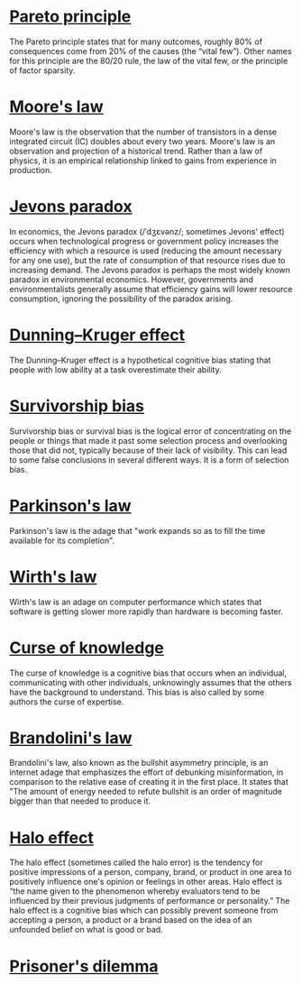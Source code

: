 # [Pareto principle](https://en.wikipedia.org/wiki/Pareto_principle)
The Pareto principle states that for many outcomes, roughly 80% of consequences come from 20% of the causes (the “vital few”). Other names for this principle are the 80/20 rule, the law of the vital few, or the principle of factor sparsity.

# [Moore's law](https://en.wikipedia.org/wiki/Moore%27s_law)
Moore's law is the observation that the number of transistors in a dense integrated circuit (IC) doubles about every two years. Moore's law is an observation and projection of a historical trend. Rather than a law of physics, it is an empirical relationship linked to gains from experience in production.

# [Jevons paradox](https://en.wikipedia.org/wiki/Jevons_paradox)
In economics, the Jevons paradox (/ˈdʒɛvənz/; sometimes Jevons' effect) occurs when technological progress or government policy increases the efficiency with which a resource is used (reducing the amount necessary for any one use), but the rate of consumption of that resource rises due to increasing demand. The Jevons paradox is perhaps the most widely known paradox in environmental economics. However, governments and environmentalists generally assume that efficiency gains will lower resource consumption, ignoring the possibility of the paradox arising.

# [Dunning–Kruger effect](https://en.wikipedia.org/wiki/Dunning%E2%80%93Kruger_effect)
The Dunning–Kruger effect is a hypothetical cognitive bias stating that people with low ability at a task overestimate their ability.

# [Survivorship bias](https://en.wikipedia.org/wiki/Survivorship_bias)
Survivorship bias or survival bias is the logical error of concentrating on the people or things that made it past some selection process and overlooking those that did not, typically because of their lack of visibility. This can lead to some false conclusions in several different ways. It is a form of selection bias.

# [Parkinson's law](https://en.wikipedia.org/wiki/Parkinson%27s_law)
Parkinson's law is the adage that "work expands so as to fill the time available for its completion".

# [Wirth's law](https://en.wikipedia.org/wiki/Wirth%27s_law)
Wirth's law is an adage on computer performance which states that software is getting slower more rapidly than hardware is becoming faster.

# [Curse of knowledge](https://en.wikipedia.org/wiki/Curse_of_knowledge)
The curse of knowledge is a cognitive bias that occurs when an individual, communicating with other individuals, unknowingly assumes that the others have the background to understand. This bias is also called by some authors the curse of expertise.

# [Brandolini's law](https://en.wikipedia.org/wiki/Brandolini%27s_law)
Brandolini's law, also known as the bullshit asymmetry principle, is an internet adage that emphasizes the effort of debunking misinformation, in comparison to the relative ease of creating it in the first place. It states that "The amount of energy needed to refute bullshit is an order of magnitude bigger than that needed to produce it.

# [Halo effect](https://en.wikipedia.org/wiki/Halo_effect)
The halo effect (sometimes called the halo error) is the tendency for positive impressions of a person, company, brand, or product in one area to positively influence one's opinion or feelings in other areas. Halo effect is “the name given to the phenomenon whereby evaluators tend to be influenced by their previous judgments of performance or personality.” The halo effect is a cognitive bias which can possibly prevent someone from accepting a person, a product or a brand based on the idea of an unfounded belief on what is good or bad.

# [Prisoner's dilemma](https://en.wikipedia.org/wiki/Prisoner%27s_dilemma)
